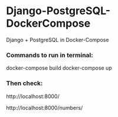 # Django-PostgreSQL-DockerCompose
Django + PostgreSQL in Docker-Compose

### Commands to run in terminal:
docker-compose build
docker-compose up

### Then check:
http://localhost:8000/

http://localhost:8000/numbers/
